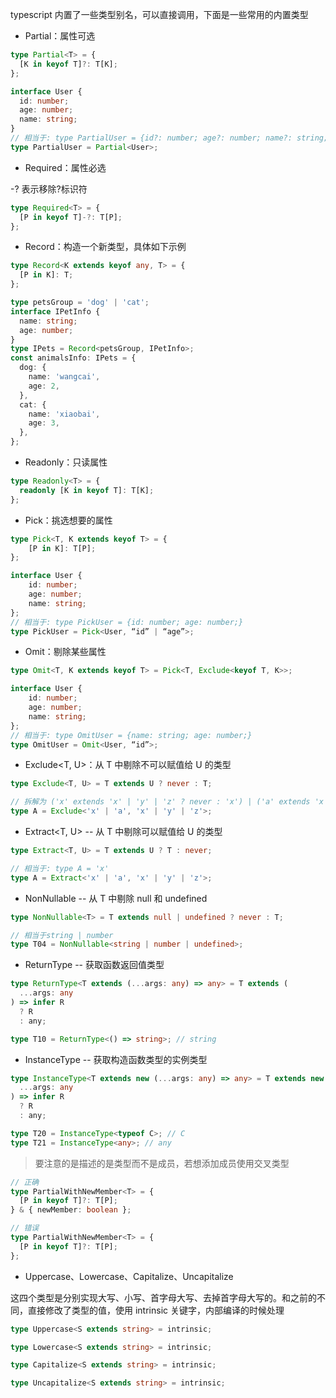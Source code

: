 typescript 内置了一些类型别名，可以直接调用，下面是一些常用的内置类型

- Partial：属性可选

```ts
type Partial<T> = {
  [K in keyof T]?: T[K];
};

interface User {
  id: number;
  age: number;
  name: string;
}
// 相当于: type PartialUser = {id?: number; age?: number; name?: string;}
type PartialUser = Partial<User>;
```

- Required：属性必选

-? 表示移除?标识符

```ts
type Required<T> = {
  [P in keyof T]-?: T[P];
};
```

- Record：构造一个新类型，具体如下示例

```ts
type Record<K extends keyof any, T> = {
  [P in K]: T;
};

type petsGroup = 'dog' | 'cat';
interface IPetInfo {
  name: string;
  age: number;
}
type IPets = Record<petsGroup, IPetInfo>;
const animalsInfo: IPets = {
  dog: {
    name: 'wangcai',
    age: 2,
  },
  cat: {
    name: 'xiaobai',
    age: 3,
  },
};
```

- Readonly：只读属性

```ts
type Readonly<T> = {
  readonly [K in keyof T]: T[K];
};
```

- Pick：挑选想要的属性

```ts
type Pick<T, K extends keyof T> = {
    [P in K]: T[P];
};

interface User {
    id: number;
    age: number;
    name: string;
};
// 相当于: type PickUser = {id: number; age: number;}
type PickUser = Pick<User, “id” | “age”>;
```

- Omit：剔除某些属性

```ts
type Omit<T, K extends keyof T> = Pick<T, Exclude<keyof T, K>>;

interface User {
    id: number;
    age: number;
    name: string;
};
// 相当于: type OmitUser = {name: string; age: number;}
type OmitUser = Omit<User, “id”>;
```

- Exclude<T, U>：从 T 中剔除不可以赋值给 U 的类型

```ts
type Exclude<T, U> = T extends U ? never : T;

// 拆解为 ('x' extends 'x' | 'y' | 'z' ? never : 'x') | ('a' extends 'x' | 'y' | 'z' ? never : 'a') = never | 'a' = 'a'
type A = Exclude<'x' | 'a', 'x' | 'y' | 'z'>;
```

- Extract<T, U> -- 从 T 中剔除可以赋值给 U 的类型

```ts
type Extract<T, U> = T extends U ? T : never;

// 相当于: type A = 'x'
type A = Extract<'x' | 'a', 'x' | 'y' | 'z'>;
```

- NonNullable<T> -- 从 T 中剔除 null 和 undefined

```ts
type NonNullable<T> = T extends null | undefined ? never : T;

// 相当于string | number
type T04 = NonNullable<string | number | undefined>;
```

- ReturnType<T> -- 获取函数返回值类型

```ts
type ReturnType<T extends (...args: any) => any> = T extends (
  ...args: any
) => infer R
  ? R
  : any;

type T10 = ReturnType<() => string>; // string
```

- InstanceType<T> -- 获取构造函数类型的实例类型

```ts
type InstanceType<T extends new (...args: any) => any> = T extends new (
  ...args: any
) => infer R
  ? R
  : any;

type T20 = InstanceType<typeof C>; // C
type T21 = InstanceType<any>; // any
```

> 要注意的是描述的是类型而不是成员，若想添加成员使用交叉类型

```ts
// 正确
type PartialWithNewMember<T> = {
  [P in keyof T]?: T[P];
} & { newMember: boolean };

// 错误
type PartialWithNewMember<T> = {
  [P in keyof T]?: T[P];
};
```

- Uppercase、Lowercase、Capitalize、Uncapitalize

这四个类型是分别实现大写、小写、首字母大写、去掉首字母大写的。和之前的不同，直接修改了类型的值，使用 intrinsic 关键字，内部编译的时候处理

```ts
type Uppercase<S extends string> = intrinsic;

type Lowercase<S extends string> = intrinsic;

type Capitalize<S extends string> = intrinsic;

type Uncapitalize<S extends string> = intrinsic;
```
